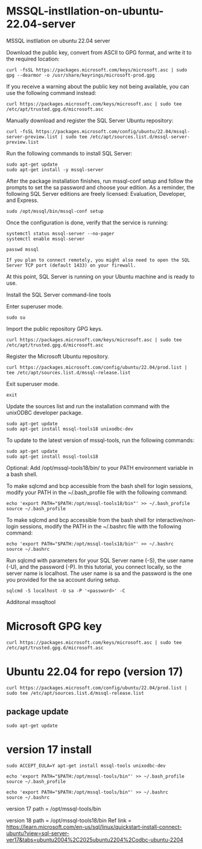 # MSSQL-instllation-on-ubuntu-22.04-server
MSSQL instllation on ubuntu 22.04 server

Download the public key, convert from ASCII to GPG format, and write it to the required location:
```
curl -fsSL https://packages.microsoft.com/keys/microsoft.asc | sudo gpg --dearmor -o /usr/share/keyrings/microsoft-prod.gpg
```
If you receive a warning about the public key not being available, you can use the following command instead:
```
curl https://packages.microsoft.com/keys/microsoft.asc | sudo tee /etc/apt/trusted.gpg.d/microsoft.asc
```
Manually download and register the SQL Server Ubuntu repository:
```
curl -fsSL https://packages.microsoft.com/config/ubuntu/22.04/mssql-server-preview.list | sudo tee /etc/apt/sources.list.d/mssql-server-preview.list
```
Run the following commands to install SQL Server:
```
sudo apt-get update
sudo apt-get install -y mssql-server
````
After the package installation finishes, run mssql-conf setup and follow the prompts to set the sa password and choose your edition. As a reminder, the following SQL Server editions are freely licensed: Evaluation, Developer, and Express.
```
sudo /opt/mssql/bin/mssql-conf setup
```
Once the configuration is done, verify that the service is running:
```
systemctl status mssql-server --no-pager
systemctl enable mssql-server

passwd mssql
```
    If you plan to connect remotely, you might also need to open the SQL Server TCP port (default 1433) on your firewall.

At this point, SQL Server is running on your Ubuntu machine and is ready to use.

Install the SQL Server command-line tools

Enter superuser mode.
```
sudo su
```
Import the public repository GPG keys.
```
curl https://packages.microsoft.com/keys/microsoft.asc | sudo tee /etc/apt/trusted.gpg.d/microsoft.asc
```
Register the Microsoft Ubuntu repository.
```
curl https://packages.microsoft.com/config/ubuntu/22.04/prod.list | tee /etc/apt/sources.list.d/mssql-release.list
```
Exit superuser mode.
```
exit
```
Update the sources list and run the installation command with the unixODBC developer package.
```
sudo apt-get update
sudo apt-get install mssql-tools18 unixodbc-dev
```
To update to the latest version of mssql-tools, run the following commands:
```
sudo apt-get update
sudo apt-get install mssql-tools18
```
Optional: Add /opt/mssql-tools18/bin/ to your PATH environment variable in a bash shell.

To make sqlcmd and bcp accessible from the bash shell for login sessions, modify your PATH in the ~/.bash_profile file with the following command:
```
echo 'export PATH="$PATH:/opt/mssql-tools18/bin"' >> ~/.bash_profile
source ~/.bash_profile
```
To make sqlcmd and bcp accessible from the bash shell for interactive/non-login sessions, modify the PATH in the ~/.bashrc file with the following command:
```
echo 'export PATH="$PATH:/opt/mssql-tools18/bin"' >> ~/.bashrc
source ~/.bashrc
```
Run sqlcmd with parameters for your SQL Server name (-S), the user name (-U), and the password (-P). In this tutorial, you connect locally, so the server name is localhost. The user name is sa and the password is the one you provided for the sa account during setup.
```
sqlcmd -S localhost -U sa -P '<password>' -C
```
Additonal mssqltool
# Microsoft GPG key
```
curl https://packages.microsoft.com/keys/microsoft.asc | sudo tee /etc/apt/trusted.gpg.d/microsoft.asc
```
# Ubuntu 22.04 for repo  (version 17)
```
curl https://packages.microsoft.com/config/ubuntu/22.04/prod.list | sudo tee /etc/apt/sources.list.d/mssql-release.list
```
## package update
```
sudo apt-get update
```

# version 17 install
```
sudo ACCEPT_EULA=Y apt-get install mssql-tools unixodbc-dev

echo 'export PATH="$PATH:/opt/mssql-tools/bin"' >> ~/.bash_profile
source ~/.bash_profile

echo 'export PATH="$PATH:/opt/mssql-tools/bin"' >> ~/.bashrc
source ~/.bashrc
```

version 17 path = /opt/mssql-tools/bin

version 18 path = /opt/mssql-tools18/bin
Ref link = https://learn.microsoft.com/en-us/sql/linux/quickstart-install-connect-ubuntu?view=sql-server-ver17&tabs=ubuntu2004%2C2025ubuntu2204%2Codbc-ubuntu-2204




